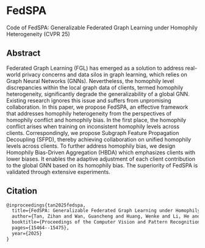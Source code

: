# FedSPA
Code of FedSPA: Generalizable Federated Graph Learning under Homophily Heterogeneity (CVPR 25)
## Abstract

Federated Graph Learning (FGL) has emerged as a solution to address real-world privacy concerns and data silos in graph learning, which relies on Graph Neural Networks (GNNs). Nevertheless, the homophily level discrepancies within the local graph data of clients, termed homophily heterogeneity, significantly degrade the generalizability of a global GNN. Existing research ignores this issue and suffers from unpromising collaboration. In this paper, we propose FedSPA, an effective framework that addresses homophily heterogeneity from the perspectives of homophily conflict and homophily bias. In the first place, the homophily conflict arises when training on inconsistent homophily levels across clients. Correspondingly, we propose Subgraph Feature Propagation Decoupling (SFPD), thereby achieving collaboration on unified homophily levels across clients. To further address homophily bias, we design Homophily Bias-Driven Aggregation (HBDA) which emphasizes clients with lower biases. It enables the adaptive adjustment of each client contribution to the global GNN based on its homophily bias. The superiority of FedSPA is validated through extensive experiments.

## Citation

``` latex
@inproceedings{tan2025fedspa,
  title={FedSPA: Generalizable Federated Graph Learning under Homophily Heterogeneity},
  author={Tan, Zihan and Wan, Guancheng and Huang, Wenke and Li, He and Zhang, Guibin and Yang, Carl and Ye, Mang},
  booktitle={Proceedings of the Computer Vision and Pattern Recognition Conference},
  pages={15464--15475},
  year={2025}
}
```
